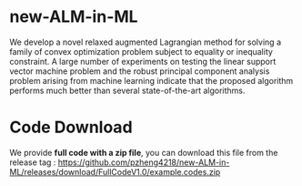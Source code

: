 # new-ALM-in-ML
We develop a novel relaxed augmented Lagrangian method for solving a family of convex optimization problem subject to equality or inequality constraint. A large number of experiments on testing the linear support vector machine problem and the robust principal component analysis problem arising from machine learning indicate that the proposed algorithm performs much better than several state-of-the-art algorithms.


# Code Download
We provide **full code with a zip file**, you can download this file from the release tag : https://github.com/pzheng4218/new-ALM-in-ML/releases/download/FullCodeV1.0/example.codes.zip
